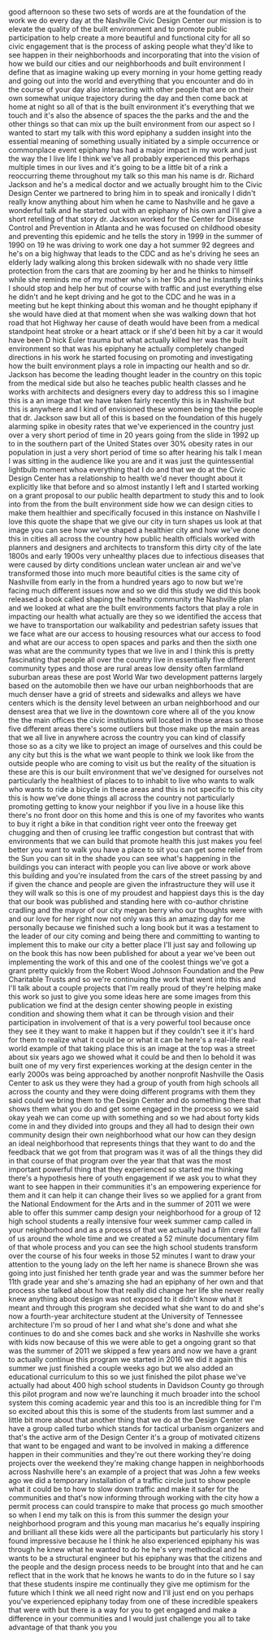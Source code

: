 
good afternoon so these two sets of
words are at the foundation of the work
we do every day at the Nashville Civic
Design Center our mission is to elevate
the quality of the built environment and
to promote public participation to help
create a more beautiful and functional
city for all so civic engagement that is
the process of asking people what they&#39;d
like to see happen in their
neighborhoods and incorporating that
into the vision of how we build our
cities and our neighborhoods and built
environment I define that as imagine
waking up every morning in your home
getting ready and going out into the
world and everything that you encounter
and do in the course of your day also
interacting with other people that are
on their own somewhat unique trajectory
during the day and then come back at
home at night so all of that is the
built environment it&#39;s everything that
we touch and it&#39;s also the absence of
spaces the the parks and the and the
other things so that can mix up the
built environment from our aspect so I
wanted to start my talk with this word
epiphany a sudden insight into the
essential meaning of something usually
initiated by a simple occurrence or
commonplace event epiphany has had a
major impact in my work and just the way
the I live life I think we&#39;ve all
probably experienced this perhaps
multiple times in our lives and it&#39;s
going to be a little bit of a rink a
reoccurring theme throughout my talk so
this man his name is dr. Richard Jackson
and he&#39;s a medical doctor and we
actually brought him to the Civic Design
Center we partnered to bring him in to
speak and ironically I didn&#39;t really
know anything about him when he came to
Nashville and he gave a wonderful talk
and he started out with an epiphany of
his own and I&#39;ll give a short retelling
of that story
dr. Jackson worked for the Center for
Disease Control and Prevention in
Atlanta and he was focused on childhood
obesity and preventing this epidemic and
he tells the story in 1999 in the summer
of 1990 on 19
he was driving to work one day a hot
summer 92 degrees and he&#39;s on a big
highway that leads to the CDC and as
he&#39;s driving he sees an elderly lady
walking along this broken sidewalk with
no shade very little protection from the
cars that are zooming by her and he
thinks to himself while she reminds me
of my mother who&#39;s in her 90s and he
instantly thinks I should stop and help
her but of course with traffic and just
everything else he didn&#39;t and he kept
driving and he got to the CDC and he was
in a meeting but he kept thinking about
this woman and he thought epiphany if
she would have died at that moment when
she was walking down that hot road that
hot Highway her cause of death would
have been from a medical standpoint heat
stroke or a heart attack or if she&#39;d
been hit by a car it would have been D
hick Euler trauma but what actually
killed her was the built environment so
that was his epiphany he actually
completely changed directions in his
work he started focusing on promoting
and investigating how the built
environment plays a role in impacting
our health and so dr. Jackson has become
the leading thought leader in the
country on this topic from the medical
side but also he teaches public health
classes and he works with architects and
designers every day to address this so I
imagine this is a an image that we have
taken fairly recently this is in
Nashville but this is anywhere and I
kind of envisioned these women being the
the people that dr. Jackson saw but all
of this is based on the foundation of
this hugely alarming spike in obesity
rates that we&#39;ve experienced in the
country just over a very short period of
time in 20 years going from the slide in
1992 up to in the southern part of the
United States over 30% obesity rates in
our population in just a very short
period of time so after hearing his talk
I mean I was sitting in the audience
like you are and it was just the
quintessential lightbulb moment whoa
everything that I do and that we do at
the Civic Design Center has a
relationship to health
we&#39;d never thought about it explicitly
like that before
and so almost instantly I left and I
started working on a grant proposal to
our public health department to study
this and to look into from the from the
built environment side how we can design
cities to make them healthier and
specifically focused in this instance on
Nashville
I love this quote the shape that we give
our city in turn shapes us look at that
image you can see how we&#39;ve shaped a
healthier city and how we&#39;ve done this
in cities all across the country how
public health officials worked with
planners and designers and architects to
transform this dirty city of the late
1800s and early 1900s very unhealthy
places due to infectious diseases that
were caused by dirty conditions unclean
water unclean air and we&#39;ve transformed
those into much more beautiful cities is
the same city of Nashville from early in
the from a hundred years ago to now but
we&#39;re facing much different issues now
and so we did this study we did this
book released a book called shaping the
healthy community the Nashville plan and
we looked at what are the built
environments factors that play a role in
impacting our health what actually are
they so we identified the access that we
have to transportation our walkability
and pedestrian safety issues that we
face what are our access to housing
resources what our access to food and
what are our access to open spaces and
parks and then the sixth one was what
are the community types that we live in
and I think this is pretty fascinating
that people all over the country live in
essentially five different community
types and those are rural areas low
density often farmland suburban areas
these are post World War two development
patterns largely based on the automobile
then we have our urban neighborhoods
that are much denser have a grid of
streets and sidewalks and alleys we have
centers which is the density level
between an urban neighborhood and our
densest area that we live in the
downtown core where all of the you know
the the main offices the civic
institutions will
located in those areas so those five
different areas there&#39;s some outliers
but those make up the main areas that we
all live in anywhere across the country
you can kind of classify those so as a
city we like to project an image of
ourselves and this could be any city but
this is the what we want people to think
we look like from the outside people who
are coming to visit us but the reality
of the situation is these are this is
our built environment that we&#39;ve
designed for ourselves not particularly
the healthiest of places to to inhabit
to live who wants to walk who wants to
ride a bicycle in these areas and this
is not specific to this city this is how
we&#39;ve done things all across the country
not particularly promoting getting to
know your neighbor if you live in a
house like this there&#39;s no front door on
this home and this is one of my
favorites who wants to buy it right a
bike in that condition right
veer onto the freeway get chugging and
then of crusing lee traffic congestion
but contrast that with environments that
we can build that promote health this
just makes you feel better you want to
walk you have a place to sit you can get
some relief from the Sun you can sit in
the shade you can see what&#39;s happening
in the buildings you can interact with
people you can live above or work above
this building and you&#39;re insulated from
the cars of the street passing by and if
given the chance and people are given
the infrastructure they will use it they
will walk so this is one of my proudest
and happiest days this is the day that
our book was published and standing here
with co-author christine cradling and
the mayor of our city megan berry who
our thoughts were with and our love for
her right now
not only was this an amazing day for me
personally because we finished such a
long book but it was a testament to the
leader of our city coming and being
there and committing to wanting to
implement this to make our city a better
place I&#39;ll just say and following up on
the book this has now been published for
about a year
we&#39;ve been out implementing the work of
this and one of the coolest things we&#39;ve
got a grant pretty quickly from the
Robert Wood Johnson Foundation and the
Pew Charitable Trusts and so we&#39;re
continuing the work that went into this
and I&#39;ll talk about a couple projects
that I&#39;m really proud of they&#39;re helping
make this work so just to give you some
ideas here are some images from this
publication we find at the design center
showing people in existing condition and
showing them what it can be through
vision and their participation in
involvement of that is a very powerful
tool because once they see it they want
to make it happen but if they couldn&#39;t
see it it&#39;s hard for them to realize
what it could be or what it can be
here&#39;s a real-life real-world example of
that taking place this is an image at
the top was a street about six years ago
we showed what it could be and then lo
behold it was built one of my very first
experiences working at the design center
in the early 2000s was being approached
by another nonprofit Nashville the Oasis
Center to ask us they were they had a
group of youth from high schools all
across the county and they were doing
different programs with them they said
could we bring them to the Design Center
and do something there that shows them
what you do and get some engaged in the
process so we said okay yeah we can come
up with something and so we had about
forty kids come in and they divided into
groups and they all had to design their
own community design their own
neighborhood what our how can they
design an ideal neighborhood that
represents things that they want to do
and the feedback that we got from that
program was it was of all the things
they did in that course of that program
over the year that that was the most
important powerful thing that they
experienced so started me thinking
there&#39;s a hypothesis here of youth
engagement if we ask you to what they
want to see happen in their communities
it&#39;s an empowering experience for them
and it can help it can change their
lives so we applied for a grant from the
National Endowment for the Arts and in
the summer of 2011 we were able to offer
this summer camp design your
neighborhood for a group of 12 high
school students a really intensive four
week summer camp called
in your neighborhood and as a process of
that we actually had a film crew fall of
us around the whole time and we created
a 52 minute documentary film of that
whole process and you can see the high
school students transform over the
course of his four weeks in those 52
minutes I want to draw your attention to
the young lady on the left her name is
shanece Brown she was going into just
finished her tenth grade year and was
the summer before her 11th grade year
and she&#39;s amazing she had an epiphany of
her own and that process she talked
about how that really did change her
life she never really knew anything
about design was not exposed to it
didn&#39;t know what it meant
and through this program she decided
what she want to do and she&#39;s now a
fourth-year architecture student at the
University of Tennessee architecture I&#39;m
so proud of her I and what she&#39;s done
and what she continues to do and she
comes back and she works in Nashville
she works with kids now because of this
we were able to get a ongoing grant so
that was the summer of 2011 we skipped a
few years and now we have a grant to
actually continue this program we
started in 2016 we did it again this
summer we just finished a couple weeks
ago but we also added an educational
curriculum to this so we just finished
the pilot phase we&#39;ve actually had about
400 high school students in Davidson
County go through this pilot program and
now we&#39;re launching it much broader into
the school system this coming academic
year and this too is an incredible thing
for I&#39;m so excited about this this is
some of the students from last summer
and a little bit more about that another
thing that we do at the Design Center we
have a group called turbo which stands
for tactical urbanism organizers and
that&#39;s the active arm of the Design
Center it&#39;s a group of motivated
citizens that want to be engaged and
want to be involved in making a
difference happen in their communities
and they&#39;re out there working they&#39;re
doing projects over the weekend they&#39;re
making change happen in neighborhoods
across Nashville here&#39;s an example of a
project
that was John a few weeks ago we did a
temporary installation of a traffic
circle just to show people what it could
be to how to slow down traffic and make
it safer for the communities and that&#39;s
now informing through working with the
city how a permit process can could
transpire to make that process go much
smoother so when I end my talk on this
is from this summer the design your
neighborhood program and this young man
macarius he&#39;s equally inspiring and
brilliant all these kids were all the
participants but particularly his story
I found impressive because he I think he
also experienced epiphany his was
through he knew what he wanted to do he
he&#39;s very methodical and he wants to be
a structural engineer but his epiphany
was that the citizens and the people and
the design process needs to be brought
into that and he can reflect that in the
work that he knows he wants to do in the
future so I say that these students
inspire me continually they give me
optimism for the future which I think we
all need right now and I&#39;ll just end on
you perhaps you&#39;ve experienced epiphany
today from one of these incredible
speakers that were with but there is a
way for you to get engaged and make a
difference in your communities and I
would just challenge you all to take
advantage of that thank you
you

